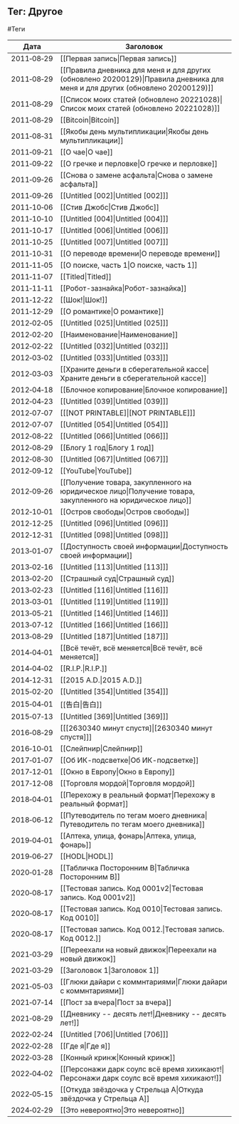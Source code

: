 ## Тег: Другое
#Теги

| Дата | Заголовок |
| --- | --- |
| 2011&#8209;08&#8209;29 | [[Первая запись\|Первая запись]] |
| 2011&#8209;08&#8209;29 | [[Правила дневника для меня и для других (обновлено 20200129)\|Правила дневника для меня и для других (обновлено 20200129)]] |
| 2011&#8209;08&#8209;29 | [[Список моих статей (обновлено 20221028)\|Список моих статей (обновлено 20221028)]] |
| 2011&#8209;08&#8209;29 | [[Bitcoin\|Bitcoin]] |
| 2011&#8209;08&#8209;31 | [[Якобы день мультипликации\|Якобы день мультипликации]] |
| 2011&#8209;09&#8209;21 | [[О чае\|О чае]] |
| 2011&#8209;09&#8209;22 | [[О гречке и перловке\|О гречке и перловке]] |
| 2011&#8209;09&#8209;26 | [[Снова о замене асфальта\|Снова о замене асфальта]] |
| 2011&#8209;09&#8209;26 | [[Untitled [002]\|Untitled [002]]] |
| 2011&#8209;10&#8209;06 | [[Стив Джобс\|Стив Джобс]] |
| 2011&#8209;10&#8209;10 | [[Untitled [004]\|Untitled [004]]] |
| 2011&#8209;10&#8209;17 | [[Untitled [006]\|Untitled [006]]] |
| 2011&#8209;10&#8209;25 | [[Untitled [007]\|Untitled [007]]] |
| 2011&#8209;10&#8209;31 | [[О переводе времени\|О переводе времени]] |
| 2011&#8209;11&#8209;05 | [[О поиске, часть 1\|О поиске, часть 1]] |
| 2011&#8209;11&#8209;07 | [[Titled\|Titled]] |
| 2011&#8209;11&#8209;11 | [[Робот-зазнайка\|Робот-зазнайка]] |
| 2011&#8209;12&#8209;22 | [[Шок!\|Шок!]] |
| 2011&#8209;12&#8209;29 | [[О романтике\|О романтике]] |
| 2012&#8209;02&#8209;05 | [[Untitled [025]\|Untitled [025]]] |
| 2012&#8209;02&#8209;20 | [[Наименование\|Наименование]] |
| 2012&#8209;02&#8209;22 | [[Untitled [032]\|Untitled [032]]] |
| 2012&#8209;03&#8209;02 | [[Untitled [033]\|Untitled [033]]] |
| 2012&#8209;03&#8209;03 | [[Храните деньги в сберегательной кассе\|Храните деньги в сберегательной кассе]] |
| 2012&#8209;04&#8209;18 | [[Блочное копирование\|Блочное копирование]] |
| 2012&#8209;04&#8209;23 | [[Untitled [039]\|Untitled [039]]] |
| 2012&#8209;07&#8209;07 | [[[NOT PRINTABLE]\|[NOT PRINTABLE]]] |
| 2012&#8209;07&#8209;07 | [[Untitled [054]\|Untitled [054]]] |
| 2012&#8209;08&#8209;22 | [[Untitled [066]\|Untitled [066]]] |
| 2012&#8209;08&#8209;29 | [[Блогу 1 год\|Блогу 1 год]] |
| 2012&#8209;08&#8209;30 | [[Untitled [067]\|Untitled [067]]] |
| 2012&#8209;09&#8209;12 | [[YouTube\|YouTube]] |
| 2012&#8209;09&#8209;26 | [[Получение товара, закупленного на юридическое лицо\|Получение товара, закупленного на юридическое лицо]] |
| 2012&#8209;10&#8209;01 | [[Остров свободы\|Остров свободы]] |
| 2012&#8209;12&#8209;25 | [[Untitled [096]\|Untitled [096]]] |
| 2012&#8209;12&#8209;31 | [[Untitled [098]\|Untitled [098]]] |
| 2013&#8209;01&#8209;07 | [[Доступность своей информации\|Доступность своей информации]] |
| 2013&#8209;02&#8209;16 | [[Untitled [113]\|Untitled [113]]] |
| 2013&#8209;02&#8209;20 | [[Страшный суд\|Страшный суд]] |
| 2013&#8209;02&#8209;23 | [[Untitled [116]\|Untitled [116]]] |
| 2013&#8209;03&#8209;01 | [[Untitled [119]\|Untitled [119]]] |
| 2013&#8209;05&#8209;21 | [[Untitled [146]\|Untitled [146]]] |
| 2013&#8209;07&#8209;12 | [[Untitled [166]\|Untitled [166]]] |
| 2013&#8209;08&#8209;29 | [[Untitled [187]\|Untitled [187]]] |
| 2014&#8209;04&#8209;01 | [[Всё течёт, всё меняется\|Всё течёт, всё меняется]] |
| 2014&#8209;04&#8209;02 | [[R.I.P.\|R.I.P.]] |
| 2014&#8209;12&#8209;31 | [[2015 A.D.\|2015 A.D.]] |
| 2015&#8209;02&#8209;20 | [[Untitled [354]\|Untitled [354]]] |
| 2015&#8209;04&#8209;01 | [[告白\|告白]] |
| 2015&#8209;07&#8209;13 | [[Untitled [369]\|Untitled [369]]] |
| 2016&#8209;08&#8209;29 | [[[2630340 минут спустя]\|[2630340 минут спустя]]] |
| 2016&#8209;10&#8209;01 | [[Слейпнир\|Слейпнир]] |
| 2017&#8209;01&#8209;07 | [[Об ИК-подсветке\|Об ИК-подсветке]] |
| 2017&#8209;12&#8209;01 | [[Окно в Европу\|Окно в Европу]] |
| 2017&#8209;12&#8209;08 | [[Торговля мордой\|Торговля мордой]] |
| 2018&#8209;04&#8209;01 | [[Перехожу в реальный формат\|Перехожу в реальный формат]] |
| 2018&#8209;06&#8209;12 | [[Путеводитель по тегам моего дневника\|Путеводитель по тегам моего дневника]] |
| 2019&#8209;04&#8209;01 | [[Аптека, улица, фонарь\|Аптека, улица, фонарь]] |
| 2019&#8209;06&#8209;27 | [[HODL\|HODL]] |
| 2020&#8209;01&#8209;28 | [[Табличка Посторонним В\|Табличка Посторонним В]] |
| 2020&#8209;08&#8209;17 | [[Тестовая запись. Код 0001v2\|Тестовая запись. Код 0001v2]] |
| 2020&#8209;08&#8209;17 | [[Тестовая запись. Код 0010\|Тестовая запись. Код 0010]] |
| 2020&#8209;08&#8209;17 | [[Тестовая запись. Код 0012.\|Тестовая запись. Код 0012.]] |
| 2021&#8209;03&#8209;29 | [[Переехали на новый движок\|Переехали на новый движок]] |
| 2021&#8209;03&#8209;29 | [[Заголовок 1\|Заголовок 1]] |
| 2021&#8209;05&#8209;03 | [[Глюки дайари с коммнтариями\|Глюки дайари с коммнтариями]] |
| 2021&#8209;07&#8209;14 | [[Пост за вчера\|Пост за вчера]] |
| 2021&#8209;08&#8209;29 | [[Дневнику -- десять лет!\|Дневнику -- десять лет!]] |
| 2022&#8209;02&#8209;24 | [[Untitled [706]\|Untitled [706]]] |
| 2022&#8209;02&#8209;28 | [[Где я\|Где я]] |
| 2022&#8209;03&#8209;28 | [[Конный кринж\|Конный кринж]] |
| 2022&#8209;04&#8209;02 | [[Персонажи дарк соулс всё время хихикают!\|Персонажи дарк соулс всё время хихикают!]] |
| 2022&#8209;05&#8209;15 | [[Откуда звёздочка у Стрельца A\|Откуда звёздочка у Стрельца A]] |
| 2024&#8209;02&#8209;29 | [[Это невероятно\|Это невероятно]] |
